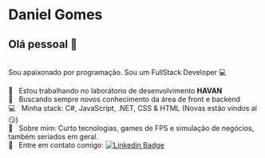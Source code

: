 #  Daniel Gomes

## Olá pessoal 👋
<br/>Sou apaixonado por programação.
Sou um FullStack Developer :computer:

 :rocket:  &nbsp; Estou trabalhando no laborátorio de desenvolvimento **HAVAN**
 <br/> :purple_heart: &nbsp; Buscando sempre novos conhecimento da área de front e backend 
 <br/> :computer: &nbsp; Minha stack: C#, JavaScript, .NET, CSS & HTML (Novas estão vindos aí :smirk:) 
 <br/> 💬  &nbsp; Sobre mim: Curto tecnologias, games de FPS e simulação de negócios, também seriados em geral.
  <br/> :email: &nbsp; Entre em contato comigo: [![Linkedin Badge](https://img.shields.io/badge/-DanielGomes-blue?style=flat-square&logo=Linkedin&logoColor=white&link=https://www.linkedin.com/in/daniel-santos-5b22ab188/)](https://www.linkedin.com/in/daniel-santos-5b22ab188/)
